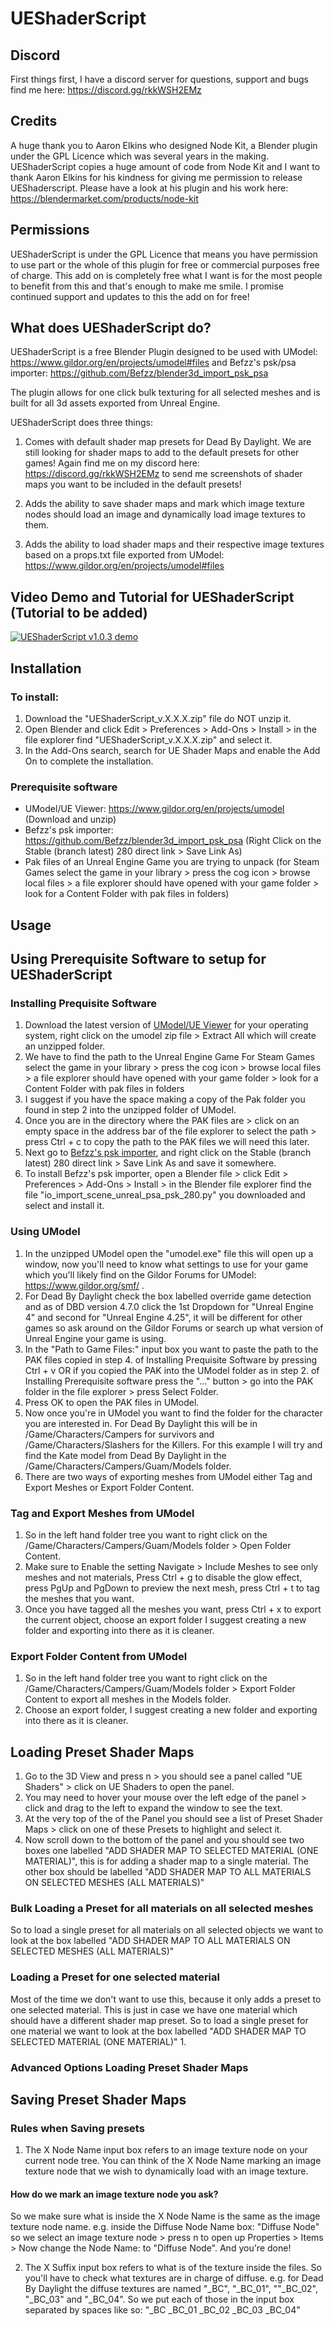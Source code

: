 # UEShaderScript

## Discord
First things first, I have a discord server for questions, support and bugs find me here: https://discord.gg/rkkWSH2EMz

## Credits
A huge thank you to Aaron Elkins who designed Node Kit, a Blender plugin under the GPL Licence which was several years in the making. 
UEShaderScript copies a huge amount of code from Node Kit and I want to thank Aaron Elkins for his kindness 
for giving me permission to release UEShaderscript. Please have a look at his plugin and his work here: https://blendermarket.com/products/node-kit

## Permissions
UEShaderScript is under the GPL Licence that means you have permission to use part or the whole of this plugin for free or commercial purposes free of charge.
This add on is completely free what I want is for the most people to benefit from this and that's enough to make me smile. 
I promise continued support and updates to this the add on for free!

## What does UEShaderScript do?
UEShaderScript is a free Blender Plugin designed to be used with UModel: https://www.gildor.org/en/projects/umodel#files and Befzz's psk/psa importer: https://github.com/Befzz/blender3d_import_psk_psa

The plugin allows for one click bulk texturing for all selected meshes and is built for all 3d assets exported from Unreal Engine. 

UEShaderScript does three things:
1. Comes with default shader map presets for Dead By Daylight. 
We are still looking for shader maps to add to the default presets for other games! 
Again find me on my discord here: https://discord.gg/rkkWSH2EMz to send me screenshots of shader maps you want to be included in the default presets!

2. Adds the ability to save shader maps and mark which image texture nodes should load an image and dynamically load image textures to them.

3. Adds the ability to load shader maps and their respective image textures based on a props.txt file exported from UModel: https://www.gildor.org/en/projects/umodel#files

## Video Demo and Tutorial for UEShaderScript (Tutorial to be added)
[![UEShaderScript v1.0.3 demo](https://i.ytimg.com/vi/sGY5rCJW5ZQ/maxresdefault.jpg)](https://www.youtube.com/watch?v=sGY5rCJW5ZQ&lc=UgyelgrzDH2_XMyxoBB4AaABAg "UEShaderScript v1.0.3 demo")

## Installation
### To install:
1. Download the "UEShaderScript_v.X.X.X.zip" file do NOT unzip it. 
2. Open Blender and click Edit > Preferences > Add-Ons > Install > in the file explorer find "UEShaderScript_v.X.X.X.zip" and select it.
3. In the Add-Ons search, search for UE Shader Maps and enable the Add On to complete the installation.

### Prerequisite software
- UModel/UE Viewer: https://www.gildor.org/en/projects/umodel (Download and unzip)
- Befzz's psk importer: https://github.com/Befzz/blender3d_import_psk_psa (Right Click on the Stable (branch latest) 280 direct link > Save Link As)
- Pak files of an Unreal Engine Game you are trying to unpack (for Steam Games select the game in your library > press the cog icon > 
browse local files > a file explorer should have opened with your game folder > look for a Content Folder with pak files in folders)

## Usage
## Using Prerequisite Software to setup for UEShaderScript
### Installing Prequisite Software
1. Download the latest version of [UModel/UE Viewer](https://www.gildor.org/en/projects/umodel#files) for your operating system, 
right click on the umodel zip file > Extract All which will create an unzipped folder.
2. We have to find the path to the Unreal Engine Game For Steam Games select the game in your library > press the cog icon >
browse local files > a file explorer should have opened with your game folder > look for a Content Folder with pak files in folders
3. I suggest if you have the space making a copy of the Pak folder you found in step 2 into the unzipped folder of UModel. 
4. Once you are in the directory where the PAK files are > click on an empty space in the address bar of the file 
explorer to select the path > press Ctrl + c to copy the path to the PAK files we will need this later.
5. Next go to [Befzz's psk importer](https://github.com/Befzz/blender3d_import_psk_psa), 
and right click on the Stable (branch latest) 280 direct link > Save Link As and save it somewhere.
6. To install Befzz's psk importer, open a Blender file > click Edit > Preferences > Add-Ons > Install > 
in the Blender file explorer find the file "io_import_scene_unreal_psa_psk_280.py" you downloaded and select and install it.

### Using UModel
1. In the unzipped UModel open the "umodel.exe" file this will open up a window, now you'll 
need to know what settings to use for your game which you'll likely find on the Gildor Forums for UModel: https://www.gildor.org/smf/ . 
2. For Dead By Daylight check the box labelled override game detection and as of DBD version 4.7.0 click the 
1st Dropdown for "Unreal Engine 4" and second for "Unreal Engine 4.25", it will be different for other games so ask around on the Gildor
Forums or search up what version of Unreal Engine your game is using.
3. In the "Path to Game Files:" input box you want to paste the path to the PAK files copied 
in step 4. of Installing Prequisite Software by pressing Ctrl + v 
OR
if you copied the PAK into the UModel folder as in step 2. of Installing Prerequisite software press the "..." button > 
go into the PAK folder in the file explorer > press Select Folder.
4. Press OK to open the PAK files in UModel.
5. Now once you're in UModel you want to find the folder for the character you are interested in. 
For Dead By Daylight this will be in /Game/Characters/Campers for survivors and /Game/Characters/Slashers for the Killers.
For this example I will try and find the Kate model from Dead By Daylight in the /Game/Characters/Campers/Guam/Models folder.
7. There are two ways of exporting meshes from UModel either Tag and Export Meshes or Export Folder Content.

### Tag and Export Meshes from UModel
1. So in the left hand folder tree you want to right click on the /Game/Characters/Campers/Guam/Models folder > Open Folder Content.
2. Make sure to Enable the setting Navigate > Include Meshes to see only meshes and not materials,
Press Ctrl + g to disable the glow effect, press PgUp and PgDown to preview the next mesh, press Ctrl + t to tag the meshes that you want.
3. Once you have tagged all the meshes you want, press Ctrl + x to export the current object, choose an export folder
I suggest creating a new folder and exporting into there as it is cleaner.

### Export Folder Content from UModel
1. So in the left hand folder tree you want to right click on the /Game/Characters/Campers/Guam/Models folder > Export Folder Content
to export all meshes in the Models folder.
2. Choose an export folder, I suggest creating a new folder and exporting into there as it is cleaner.

## Loading Preset Shader Maps
1. Go to the 3D View and press n > you should see a panel called "UE Shaders" > click on UE Shaders to open the panel.
2. You may need to hover your mouse over the left edge of the panel > click and drag to the left to expand the window to see the text.
3. At the very top of the of the Panel you should see a list of Preset Shader Maps > click on one of these Presets to highlight and select it.
4. Now scroll down to the bottom of the panel and you should see two boxes one labelled "ADD SHADER MAP TO SELECTED MATERIAL (ONE MATERIAL)",
this is for adding a shader map to a single material. The other box should be labelled "ADD SHADER MAP TO ALL MATERIALS ON SELECTED MESHES (ALL MATERIALS)"

### Bulk Loading a Preset for all materials on all selected meshes
So to load a single preset for all materials on all selected objects we want to look at the box labelled 
"ADD SHADER MAP TO ALL MATERIALS ON SELECTED MESHES (ALL MATERIALS)"

### Loading a Preset for one selected material
Most of the time we don't want to use this, because it only adds a preset to one selected material. 
This is just in case we have one material which should have a different shader map preset.
So to load a single preset for one material we want to look at the box labelled "ADD SHADER MAP TO SELECTED MATERIAL (ONE MATERIAL)"
1. 

### Advanced Options Loading Preset Shader Maps

## Saving Preset Shader Maps
### Rules when Saving presets
1. The X Node Name input box refers to an image texture node on your current node tree.
You can think of the X Node Name marking an image texture node that we wish to dynamically load with an image texture.

#### How do we mark an image texture node you ask? 
So we make sure what is inside the X Node Name is the same as the image texture node name. e.g. inside the Diffuse Node Name box: "Diffuse Node" 
so we select an image texture node > press n to open up Properties > Items > Now change the Node Name: to "Diffuse Node". And you're done!

2. The X Suffix input box refers to what is of the texture inside the files. So you'll have to check what textures are in charge of diffuse. e.g. 
for Dead By Daylight the diffuse textures are named "_BC", "_BC_01", ""_BC_02", "_BC_03" and "_BC_04". So we put each of those in the input box separated by spaces
like so: "_BC _BC_01 _BC_02 _BC_03 _BC_04"

